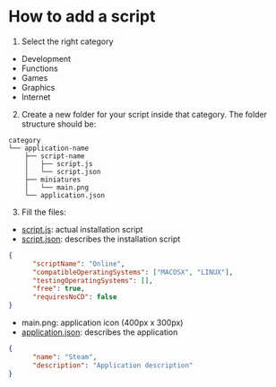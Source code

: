 # How to add a script
1. Select the right category
  * Development
  * Functions
  * Games
  * Graphics
  * Internet
  
2. Create a new folder for your script inside that category. The folder structure should be:
```
category
└── application-name
    ├── script-name
    │   ├── script.js
    │   └── script.json
    ├── miniatures
    │   └── main.png
    └── application.json
```

3. Fill the files:
  * [script.js](https://github.com/PlayOnLinux/Scripts/wiki/script.js): actual installation script
  * [script.json](https://github.com/PlayOnLinux/Scripts/wiki/script.json): describes the installation script
  ```json
  {
		"scriptName": "Online",
		"compatibleOperatingSystems": ["MACOSX", "LINUX"],
		"testingOperatingSystems": [],
		"free": true,
		"requiresNoCD": false
  }
  ```
  * main.png: application icon (400px x 300px)
  * [application.json](https://github.com/PlayOnLinux/Scripts/wiki/application.json): describes the application
  ```json
  {
		"name":	"Steam",
        "description": "Application description"
  }
  ```
